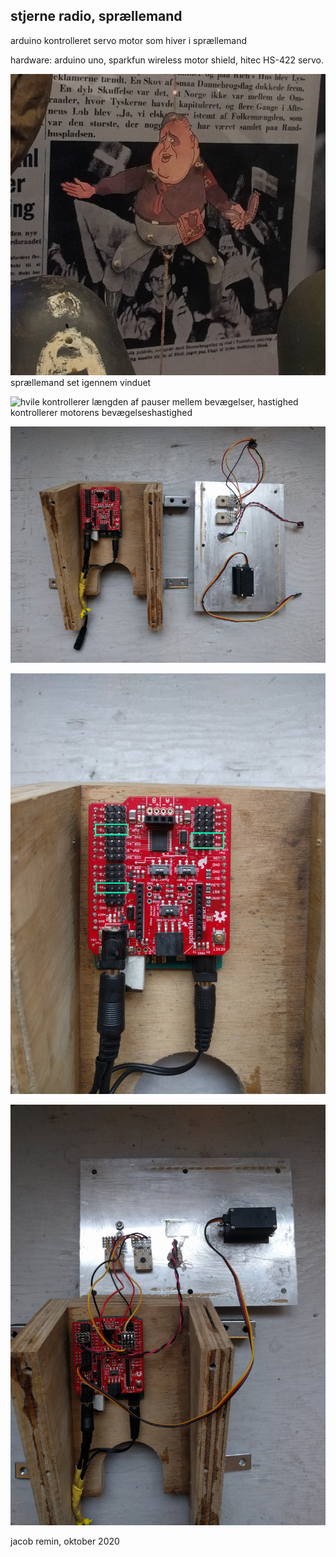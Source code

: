 ## stjerne radio, sprællemand
arduino kontrolleret servo motor som hiver i sprællemand

hardware: arduino uno, sparkfun wireless motor shield, hitec HS-422 servo.

![sprællemand set igennem vinduet](images/fritsclausen.png)
sprællemand set igennem vinduet

![hvile kontrollerer længden af pauser mellem bevægelser, 
hastighed kontrollerer motorens bevægelseshastighed](images/stjerneradio1.png)

![både arduino og servo motor deler samme strømforsyning: 5V center positiv](images/stjerneradio2.png)

![led er forbundet til pin 3, servo til pin 11, pontentiometre til A0 og A1](images/stjerneradio3.png)

![led er forbundet til pin 3, servo til pin 11, pontentiometre til A0 og A1](images/stjerneradio4.png)

jacob remin, oktober 2020